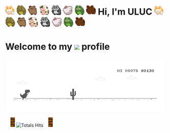 
<h1><img src="https://github.com/UlucAA/UlucAA/blob/main/hamster1.gif?raw=true" > <img src="https://github.com/UlucAA/UlucAA/blob/main/taklaci%20kurba1.gif?raw=true" width="30"> <img src="https://github.com/UlucAA/UlucAA/blob/main/taklacikopke1.gif?raw=true" width="30"> <img src="https://github.com/UlucAA/UlucAA/blob/main/taklacimoo1.gif?raw=true" width="30"> <img src="https://github.com/UlucAA/UlucAA/blob/main/taklacirakun1.gif?raw=true" width="30"> <img src="https://github.com/UlucAA/UlucAA/blob/main/taklacitavuk1.gif?raw=true" width="30"> <img src="https://github.com/UlucAA/UlucAA/blob/main/taklacikurbaa1.gif?raw=true" width="30"> <img src="https://github.com/UlucAA/UlucAA/blob/main/taklacikunduz1.gif?raw=true" width="30"> Hi, I'm ULUC <img src="https://github.com/UlucAA/UlucAA/blob/main/hamster1.gif?raw=true" > <img src="https://github.com/UlucAA/UlucAA/blob/main/taklaci%20kurba1.gif?raw=true" width="30"> <img src="https://github.com/UlucAA/UlucAA/blob/main/taklacikopke1.gif?raw=true" width="30"> <img src="https://github.com/UlucAA/UlucAA/blob/main/taklacimoo1.gif?raw=true" width="30"> <img src="https://github.com/UlucAA/UlucAA/blob/main/taklacirakun1.gif?raw=true" width="30"> <img src="https://github.com/UlucAA/UlucAA/blob/main/taklacitavuk1.gif?raw=true" width="30"> <img src="https://github.com/UlucAA/UlucAA/blob/main/taklacikurbaa1.gif?raw=true" width="30"> <img src="https://github.com/UlucAA/UlucAA/blob/main/taklacikunduz1.gif?raw=true" width="30"></h1>
<h1 >Welcome to my <img src="https://i.giphy.com/media/KzJkzjggfGN5Py6nkT/200.webp" width="100"> profile</h1>



<img src="https://github.com/UlucAA/UlucAA/blob/main/dino%20runner.gif?raw=true">


<!-- <h3 align="left">Languages and Tools:</h3>
</a> 
		<a href="https://www.java.com" target="_blank" rel="noreferrer"> 
			<img src="https://raw.githubusercontent.com/devicons/devicon/master/icons/java/java-original.svg" alt="java" width="40" height="40"/> 
  </a>
  <a href="https://www.postgresql.org" target="_blank" rel="noreferrer"> 
			<img src="https://raw.githubusercontent.com/devicons/devicon/master/icons/postgresql/postgresql-original-wordmark.svg" alt="postgresql" width="40" height="40"/> 
		</a> 
		<a href="https://postman.com" target="_blank" rel="noreferrer"> 
			<img src="https://www.vectorlogo.zone/logos/getpostman/getpostman-icon.svg" alt="postman" width="40" height="40"/> 
		</a> 
  <a href="https://www.selenium.dev" target="_blank" rel="noreferrer"> 
			<img src="https://raw.githubusercontent.com/detain/svg-logos/780f25886640cef088af994181646db2f6b1a3f8/svg/selenium-logo.svg" alt="selenium" width="40" height="40"/> 
		</a> 
     <a href="https://cucumber.io/" target="_blank" rel="noreferrer"> 
			<img src="https://raw.githubusercontent.com/UlucAA/UlucAA/f94bfbd97b4e4e64ba8e67aa4e57d12e222a8b63/cucumber2.svg" alt="cucumber" width="40" height="40"/> 
		</a>  -->
    

<!-- ![tools_I_use](https://img.shields.io/badge/-%F0%9F%9A%80%20Tools%20I%20use-orange)
<table>
  <tr>
    <td align="center" width="96">
      <a href="https://cucumber.io/">
        <img src="https://raw.githubusercontent.com/UlucAA/UlucAA/f94bfbd97b4e4e64ba8e67aa4e57d12e222a8b63/cucumber2.svg" width="48" height="48" alt="Cucumber" />
      </a>
      <br>Cucumber
    </td>
    <td align="center" width="96">
     </a> 
		<a href="https://www.java.com" target="_blank" rel="noreferrer"> 
			<img src="https://raw.githubusercontent.com/devicons/devicon/master/icons/java/java-original.svg" alt="java" width="40" height="40"/> 
  </a>
      <br>Java
    </td>
    <td align="center" width="96">
      </a> 
  <a href="https://www.selenium.dev" target="_blank" rel="noreferrer"> 
			<img src="https://raw.githubusercontent.com/detain/svg-logos/780f25886640cef088af994181646db2f6b1a3f8/svg/selenium-logo.svg" alt="selenium" width="40" height="40"/> 
		</a> 
      <br>Selenium
    </td>
    <td align="center" width="96">
      <a href="https://www.postgresql.org" target="_blank" rel="noreferrer"> 
			<img src="https://raw.githubusercontent.com/devicons/devicon/master/icons/postgresql/postgresql-original-wordmark.svg" alt="postgresql" width="40" height="40"/> 
		</a> 
      <br>PostgreSQL
    </td>
    <td align="center" width="96">
      <a href="https://postman.com" target="_blank" rel="noreferrer"> 
			<img src="https://www.vectorlogo.zone/logos/getpostman/getpostman-icon.svg" alt="postman" width="40" height="40"/> 
		</a> 
      <br>Postman
    </td>
    <td align="center" width="96">
      <a href="https://www.karatelabs.io/" target="_blank" rel="noreferrer"> 
			<img src="https://github.com/UlucAA/UlucAA/blob/main/karateapi.png?raw=true" alt="karate" width="40" height="40"/> 
		</a> 
      <br>KarateAPI
    </td>
    <td align="center" width="96">
      <a href="https://www.w3.org/html/" target="_blank" rel="noreferrer"> 
			<img src="https://raw.githubusercontent.com/devicons/devicon/master/icons/html5/html5-original-wordmark.svg" alt="html5" width="40" height="40"/> 
		</a> 
      <br>Html
    </td>
    </table> -->
   






<img src="https://github.com/UlucAA/UlucAA/blob/main/pepelurk.gif?raw=true" width="30">  ![Totals Hits](https://komarev.com/ghpvc/?username=UlucAA&style=flat&color=orange&label=PROFILE+VIEWS)<img src="https://github.com/UlucAA/UlucAA/blob/main/pepelurk.gif?raw=true" width="30">




